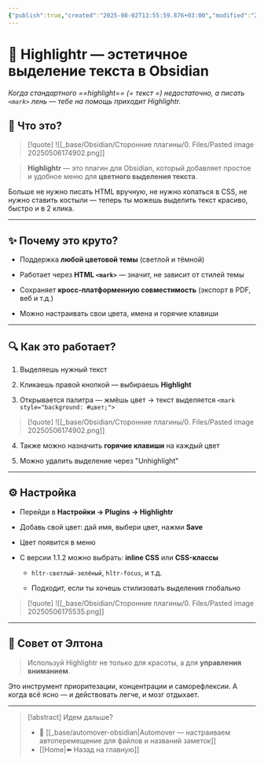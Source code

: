 ```yaml
---
{"publish":true,"created":"2025-08-02T13:55:59.876+03:00","modified":"2025-08-02T13:55:59.887+03:00","cssclasses":""}
---
```


# 🎨 Highlightr — эстетичное выделение текста в Obsidian

_Когда стандартного ==highlight== (= текст =) недостаточно, а писать `<mark>` лень — тебе на помощь приходит Highlightr._

## 🧠 Что это?

>[!quote] ![[_base/Obsidian/Сторонние плагины/0. Files/Pasted image 20250506174902.png]]

> **Highlightr** — это плагин для Obsidian, который добавляет простое и удобное меню для **цветного выделения текста**. 

Больше не нужно писать HTML вручную, не нужно копаться в CSS, не нужно ставить костыли — теперь ты можешь выделить текст красиво, быстро и в 2 клика.

---

## ✨ Почему это круто?


- Поддержка **любой цветовой темы** (светлой и тёмной)
    
- Работает через **HTML `<mark>`** — значит, не зависит от стилей темы
    
- Сохраняет **кросс-платформенную совместимость** (экспорт в PDF, веб и т.д.)
    
- Можно настраивать свои цвета, имена и горячие клавиши
    

---

## 🔍 Как это работает?

1. Выделяешь нужный текст
    
2. Кликаешь правой кнопкой — выбираешь **Highlight**
    
3. Открывается палитра — жмёшь цвет → текст выделяется `<mark style="background: #цвет;">`
>[!quote] ![[_base/Obsidian/Сторонние плагины/0. Files/Pasted image 20250506174902.png]]
    
4. Также можно назначить **горячие клавиши** на каждый цвет
    
5. Можно удалить выделение через "Unhighlight"
    

---

## ⚙️ Настройка

- Перейди в **Настройки → Plugins → Highlightr**
    
- Добавь свой цвет: дай имя, выбери цвет, нажми **Save**
    
- Цвет появится в меню
    
- С версии 1.1.2 можно выбрать: **inline CSS** или **CSS-классы**
    
    - `hltr-светлый-зелёный`, `hltr-focus`, и т.д.
        
    - Подходит, если ты хочешь стилизовать выделения глобально


>[!quote] ![[_base/Obsidian/Сторонние плагины/0. Files/Pasted image 20250506175535.png]]


---

## 📌 Совет от Элтона

> Используй Highlightr не только для красоты, а для **управления вниманием**. 

Это инструмент приоритезации, концентрации и саморефлексии. А когда всё ясно — и действовать легче, и мозг отдыхает.

---
> [!abstract] Идем дальше?
> - 🧠 [[_base/automover-obsidian\|Automover — настраиваем автоперемещение для файлов и названий заметок]]
> - [[Home\|⬅️ Назад на главную]]